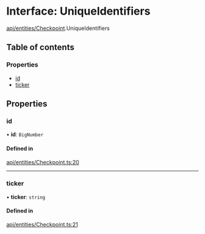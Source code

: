 # Interface: UniqueIdentifiers

[api/entities/Checkpoint](../wiki/api.entities.Checkpoint).UniqueIdentifiers

## Table of contents

### Properties

- [id](../wiki/api.entities.Checkpoint.UniqueIdentifiers#id)
- [ticker](../wiki/api.entities.Checkpoint.UniqueIdentifiers#ticker)

## Properties

### id

• **id**: `BigNumber`

#### Defined in

[api/entities/Checkpoint.ts:20](https://github.com/PolymeshAssociation/polymesh-sdk/blob/07b115c8/src/api/entities/Checkpoint.ts#L20)

___

### ticker

• **ticker**: `string`

#### Defined in

[api/entities/Checkpoint.ts:21](https://github.com/PolymeshAssociation/polymesh-sdk/blob/07b115c8/src/api/entities/Checkpoint.ts#L21)

